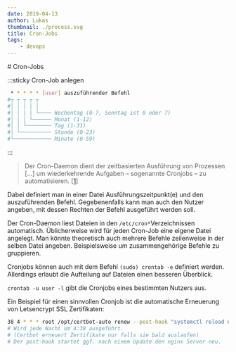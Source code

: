 ```yaml
---
date: 2019-04-13
author: Lukas
thumbnail: ./process.svg
title: Cron-Jobs
tags:
    - devops
---
```

<Hero color="#EEE857" alt="Owl showing a circular process" />
# Cron-Jobs

:::sticky Cron-Job anlegen
```bash
 * * * * * [user] auszuführender Befehl
#┬ ┬ ┬ ┬ ┬
#│ │ │ │ │
#│ │ │ │ └──── Wochentag (0-7, Sonntag ist 0 oder 7)
#│ │ │ └────── Monat (1-12)
#│ │ └──────── Tag (1-31)
#│ └────────── Stunde (0-23)
#└──────────── Minute (0-59)
```
:::

> Der Cron-Daemon dient der zeitbasierten Ausführung von Prozessen [...] um wiederkehrende Aufgaben – sogenannte Cronjobs – zu automatisieren. [[1](https://de.wikipedia.org/wiki/Cron)]

Dabei definiert man in einer Datei Ausführungszeitpunkt(e) und den auszuführenden Befehl.
Gegebenenfalls kann man auch den Nutzer angeben, mit dessen Rechten der Befehl ausgeführt werden soll.

Der Cron-Daemon liest Dateien in den `/etc/cron*`Verzeichnissen automatisch.
Üblicherweise wird für jeden Cron-Job eine eigene Datei angelegt. Man könnte theoretisch auch mehrere Befehle zeilenweise in der selben Datei angeben. Beispielsweise um zusammengehörige Befehle zu gruppieren.

Cronjobs können auch mit dem Befehl `(sudo) crontab -e` definiert werden.
Allerdings erlaubt die Aufteilung auf Dateien einen besseren Überblick.

`crontab -u user -l` gibt die Cronjobs eines bestimmten Nutzers aus.

Ein Beispiel für einen sinnvollen Cronjob ist die automatische Erneuerung von Letsencrypt SSL Zertifikaten:

```bash
38 4 * * * root /opt/certbot-auto renew --post-hook "systemctl reload nginx"
# Wird jede Nacht um 4:38 ausgeführt.
# (Certbot erneuert Zertifikate nur falls sie bald auslaufen)
# Der post-hook startet ggf. nach einem Update den nginx Server neu.
```
